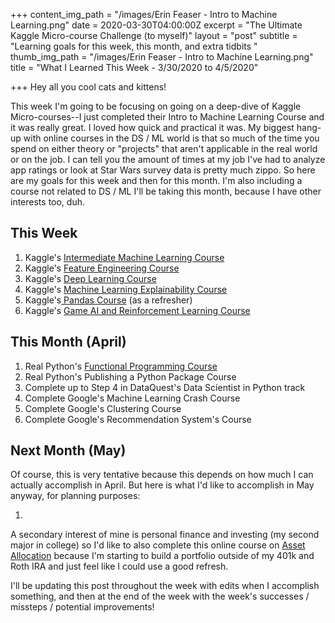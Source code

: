 +++
content_img_path = "/images/Erin Feaser - Intro to Machine Learning.png"
date = 2020-03-30T04:00:00Z
excerpt = "The Ultimate Kaggle Micro-course Challenge (to myself)"
layout = "post"
subtitle = "Learning goals for this week, this month, and extra tidbits "
thumb_img_path = "/images/Erin Feaser - Intro to Machine Learning.png"
title = "What I Learned This Week - 3/30/2020 to 4/5/2020"

+++
Hey all you cool cats and kittens!

This week I'm going to be focusing on going on a deep-dive of Kaggle Micro-courses--I just completed their Intro to Machine Learning Course and it was really great. I loved how quick and practical it was. My biggest hang-up with online courses in the DS / ML world is that so much of the time you spend on either theory or "projects" that aren't applicable in the real world or on the job. I can tell you the amount of times at my job I've had to analyze app ratings or look at Star Wars survey data is pretty much zippo. So here are my goals for this week and then for this month. I'm also including a course not related to DS / ML I'll be taking this month, because I have other interests too, duh.

## This Week

1. Kaggle's [Intermediate Machine Learning Course](https://www.kaggle.com/learn/intermediate-machine-learning)
2. Kaggle's [Feature Engineering Course](https://www.kaggle.com/learn/feature-engineering)
3. Kaggle's [Deep Learning Course](https://www.kaggle.com/learn/deep-learning)
4. Kaggle's [Machine Learning Explainability Course](https://www.kaggle.com/learn/machine-learning-explainability)
5. Kaggle's[ Pandas Course](https://www.kaggle.com/learn/pandas) (as a refresher)
6. Kaggle's [Game AI and Reinforcement Learning Course](https://www.kaggle.com/learn/intro-to-game-ai-and-reinforcement-learning)

## This Month (April)

1. Real Python's [Functional Programming Course](https://realpython.com/courses/functional-programming-python/)
2. Real Python's Publishing a Python Package Course
3. Complete up to Step 4 in DataQuest's Data Scientist in Python track
4. Complete Google's Machine Learning Crash Course
5. Complete Google's Clustering Course
6. Complete Google's Recommendation System's Course

## Next Month (May)

Of course, this is very tentative because this depends on how much I can actually accomplish in April. But here is what I'd like to accomplish in May anyway, for planning purposes:

1. 

A secondary interest of mine is personal finance and investing (my second major in college) so I'd like to also complete this online course on [Asset Allocation](https://www.theinvestorspodcast.com/asset-allocation-video-course/) because I'm starting to build a portfolio outside of my 401k and Roth IRA and just feel like I could use a good refresh.

I'll be updating this post throughout the week with edits when I accomplish something, and then at the end of the week with the week's successes / missteps / potential improvements!